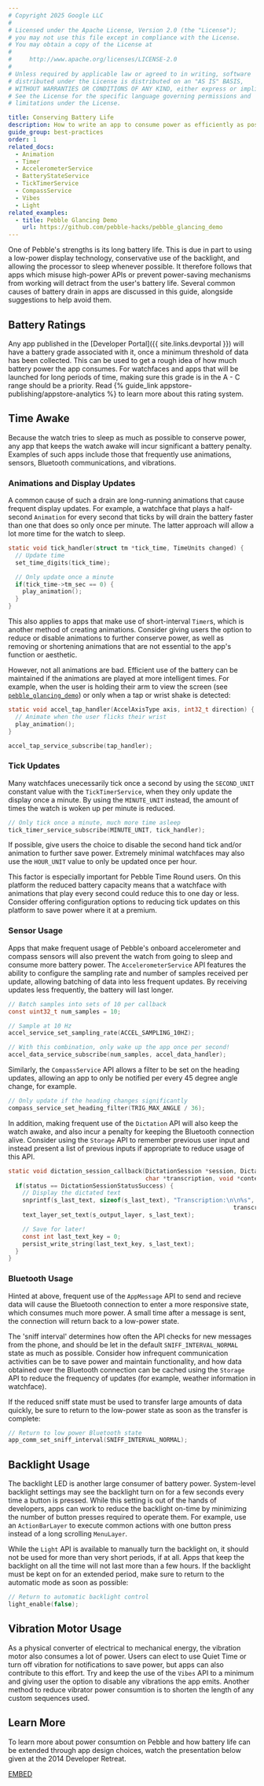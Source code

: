 ```yaml
---
# Copyright 2025 Google LLC
#
# Licensed under the Apache License, Version 2.0 (the "License");
# you may not use this file except in compliance with the License.
# You may obtain a copy of the License at
#
#     http://www.apache.org/licenses/LICENSE-2.0
#
# Unless required by applicable law or agreed to in writing, software
# distributed under the License is distributed on an "AS IS" BASIS,
# WITHOUT WARRANTIES OR CONDITIONS OF ANY KIND, either express or implied.
# See the License for the specific language governing permissions and
# limitations under the License.

title: Conserving Battery Life
description: How to write an app to consume power as efficiently as possible.
guide_group: best-practices
order: 1
related_docs:
  - Animation
  - Timer
  - AccelerometerService
  - BatteryStateService
  - TickTimerService
  - CompassService
  - Vibes
  - Light
related_examples:
  - title: Pebble Glancing Demo
    url: https://github.com/pebble-hacks/pebble_glancing_demo
---
```


One of Pebble's strengths is its long battery life. This is due in part to using
a low-power display technology, conservative use of the backlight, and allowing
the processor to sleep whenever possible. It therefore follows that apps which
misuse high-power APIs or prevent power-saving mechanisms from working will
detract from the user's battery life. Several common causes of battery drain in
apps are discussed in this guide, alongside suggestions to help avoid them.


## Battery Ratings

Any app published in the [Developer Portal]({{ site.links.devportal }})
will have a battery grade associated with it, once a minimum threshold of data
has been collected. This can be used to get a rough idea of how much battery
power the app consumes. For watchfaces and apps that will be launched for long
periods of time, making sure this grade is in the A - C range should be a
priority. Read {% guide_link appstore-publishing/appstore-analytics %} to learn
more about this rating system.


## Time Awake

Because the watch tries to sleep as much as possible to conserve power, any app
that keeps the watch awake will incur significant a battery penalty. Examples of
such apps include those that frequently use animations, sensors, Bluetooth
communications, and vibrations.


### Animations and Display Updates

A common cause of such a drain are long-running animations that cause frequent
display updates. For example, a watchface that plays a half-second ``Animation``
for every second that ticks by will drain the battery faster than one that does
so only once per minute. The latter approach will allow a lot more time for the
watch to sleep.

```c
static void tick_handler(struct tm *tick_time, TimeUnits changed) {
  // Update time
  set_time_digits(tick_time);

  // Only update once a minute
  if(tick_time->tm_sec == 0) {
    play_animation();
  }
}
```

This also applies to apps that make use of short-interval ``Timer``s, which is
another method of creating animations. Consider giving users the option to
reduce or disable animations to further conserve power, as well as removing or
shortening animations that are not essential to the app's function or aesthetic.

However, not all animations are bad. Efficient use of the battery can be
maintained if the animations are played at more intelligent times. For example,
when the user is holding their arm to view the screen (see
[`pebble_glancing_demo`](https://github.com/pebble-hacks/pebble_glancing_demo))
or only when a tap or wrist shake is detected:

```c
static void accel_tap_handler(AccelAxisType axis, int32_t direction) {
  // Animate when the user flicks their wrist
  play_animation();
}
```

```c
accel_tap_service_subscribe(tap_handler);
```


### Tick Updates

Many watchfaces unecessarily tick once a second by using the ``SECOND_UNIT``
constant value with the ``TickTimerService``, when they only update the display
once a minute. By using the ``MINUTE_UNIT`` instead, the amount of times the
watch is woken up per minute is reduced.

```c
// Only tick once a minute, much more time asleep
tick_timer_service_subscribe(MINUTE_UNIT, tick_handler);
```

If possible, give users the choice to disable the second hand tick and/or
animation to further save power. Extremely minimal watchfaces may also use the
``HOUR_UNIT`` value to only be updated once per hour.

This factor is especially important for Pebble Time Round users. On this
platform the reduced battery capacity means that a watchface with animations
that play every second could reduce this to one day or less. Consider offering
configuration options to reducing tick updates on this platform to save power
where it at a premium.


### Sensor Usage

Apps that make frequent usage of Pebble's onboard accelerometer and compass
sensors will also prevent the watch from going to sleep and consume more battery
power. The ``AccelerometerService`` API features the ability to configure the
sampling rate and number of samples received per update, allowing batching of
data into less frequent updates. By receiving updates less frequently, the
battery will last longer.

```c
// Batch samples into sets of 10 per callback
const uint32_t num_samples = 10;

// Sample at 10 Hz
accel_service_set_sampling_rate(ACCEL_SAMPLING_10HZ);

// With this combination, only wake up the app once per second!
accel_data_service_subscribe(num_samples, accel_data_handler);
```

Similarly, the ``CompassService`` API allows a filter to be set on the heading
updates, allowing an app to only be notified per every 45 degree angle change,
for example.

```c
// Only update if the heading changes significantly
compass_service_set_heading_filter(TRIG_MAX_ANGLE / 36);
```

In addition, making frequent use of the ``Dictation`` API will also keep the
watch awake, and also incur a penalty for keeping the Bluetooth connection
alive. Consider using the ``Storage`` API to remember previous user input and
instead present a list of previous inputs if appropriate to reduce usage of this
API.

```c
static void dictation_session_callback(DictationSession *session, DictationSessionStatus status,
                                       char *transcription, void *context) {
  if(status == DictationSessionStatusSuccess) {
    // Display the dictated text
    snprintf(s_last_text, sizeof(s_last_text), "Transcription:\n\n%s",
                                                                transcription);
    text_layer_set_text(s_output_layer, s_last_text);

    // Save for later!
    const int last_text_key = 0;
    persist_write_string(last_text_key, s_last_text);
  }
}
```


### Bluetooth Usage

Hinted at above, frequent use of the ``AppMessage`` API to send and recieve data
will cause the Bluetooth connection to enter a more responsive state, which
consumes much more power. A small time after a message is sent, the connection
will return back to a low-power state.

The 'sniff interval' determines how often the API checks for new messages from
the phone, and should be let in the default ``SNIFF_INTERVAL_NORMAL`` state as
much as possible. Consider how infrequent communication activities can be to
save power and maintain functionality, and how data obtained over the Bluetooth
connection can be cached using the ``Storage`` API to reduce the frequency of
updates (for example, weather information in watchface).

If the reduced sniff state must be used to transfer large amounts of data
quickly, be sure to return to the low-power state as soon as the transfer is
complete:

```c
// Return to low power Bluetooth state
app_comm_set_sniff_interval(SNIFF_INTERVAL_NORMAL);
```


## Backlight Usage

The backlight LED is another large consumer of battery power. System-level
backlight settings may see the backlight turn on for a few seconds every time a
button is pressed. While this setting is out of the hands of developers, apps
can work to reduce the backlight on-time by minimizing the number of button
presses required to operate them. For example, use an ``ActionBarLayer`` to
execute common actions with one button press instead of a long scrolling
``MenuLayer``.

While the ``Light`` API is available to manually turn the backlight on, it
should not be used for more than very short periods, if at all. Apps that keep
the backlight on all the time will not last more than a few hours. If the
backlight must be kept on for an extended period, make sure to return to the
automatic mode as soon as possible:

```c
// Return to automatic backlight control
light_enable(false);
```


## Vibration Motor Usage

As a physical converter of electrical to mechanical energy, the vibration motor
also consumes a lot of power. Users can elect to use Quiet Time or turn off
vibration for notifications to save power, but apps can also contribute to this
effort. Try and keep the use of the ``Vibes`` API to a minimum and giving user
the option to disable any vibrations the app emits. Another method to reduce
vibrator power consumtion is to shorten the length of any custom sequences used.


## Learn More

To learn more about power consumtion on Pebble and how battery life can be
extended through app design choices, watch the presentation below given at the
2014 Developer Retreat.

[EMBED](//www.youtube.com/watch?v=TS0FPfgxAso)
